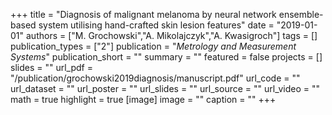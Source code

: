 +++
title = "Diagnosis of malignant melanoma by neural network ensemble-based system utilising hand-crafted skin lesion features"
date = "2019-01-01"
authors = ["M. Grochowski","A. Mikolajczyk","A. Kwasigroch"]
tags = []
publication_types = ["2"]
publication = "_Metrology and Measurement Systems_"
publication_short = ""
summary = ""
featured = false
projects = []
slides = ""
url_pdf = "/publication/grochowski2019diagnosis/manuscript.pdf"
url_code = ""
url_dataset = ""
url_poster = ""
url_slides = ""
url_source = ""
url_video = ""
math = true
highlight = true
[image]
image = ""
caption = ""
+++

